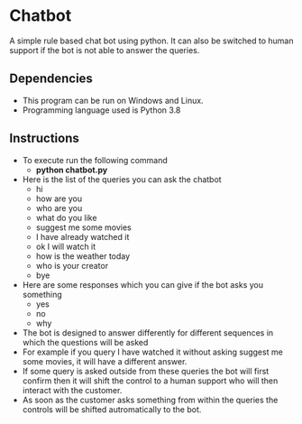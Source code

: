# Chatbot
A simple rule based chat bot using python. It can also be switched to human support if the bot is not able to answer the queries.
## Dependencies
  - This program can be run on Windows and Linux.
  - Programming language used is Python 3.8
## Instructions
  - To execute run the following command 
    - **python chatbot.py**
  - Here is the list of the queries you can ask the chatbot
    - hi
    - how are you
    - who are you
    - what do you like
    - suggest me some movies
    - I have already watched it
    - ok I will watch it
    - how is the weather today
    - who is your creator
    - bye
   - Here are some responses which you can give if the bot asks you something
      - yes
      - no
      - why
   - The bot is designed to answer differently for different sequences in which the questions will be asked
   - For example if you query I have watched it without asking suggest me some movies, it will have a different answer.
   - If some query is asked outside from these queries the bot will first confirm then it will shift the control to a human support who        will then interact with the customer.
   - As soon as the customer asks something from within the queries the controls will be shifted autromatically to the bot.

